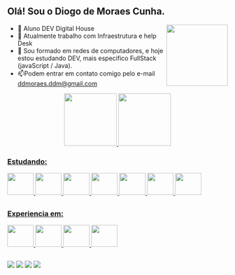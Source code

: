 ## Olá! Sou o Diogo de Moraes Cunha.
<div>
  <img align="Right" height="140em" src="https://images.vexels.com/media/users/3/157294/isolated/lists/81218c2c441da4a5095cb59bcf3a3eb8-icone-desenhado-a-mao-do-computador-portatil.png"/>
  
- 📖 Aluno DEV Digital House
- 🔭 Atualmente trabalho com Infraestrutura e help Desk
- 🌱 Sou formado em redes de computadores, e hoje estou estudando DEV, mais especifico FullStack (javaScript / Java).
- 📫Podem entrar em contato comigo pelo e-mail ddmoraes.ddm@gmail.com


</div>
<div align="center">
  <a href="https://github.com/DiogomCunha">
  <img height="120em" src="https://github-readme-stats-sigma-five.vercel.app/api?username=DiogomCunha&show_icons=true&theme=ice&include_all_commits=true&count_private=true"/>
  <img height="120em" src="https://github-readme-stats-sigma-five.vercel.app/api/top-langs/?username=DiogomCunha&layout=compact&langs_count=7&theme=ice"/>
</div>
  
  ### Estudando:
  <div>
 <img height="50" width="60" src = "https://cdn.jsdelivr.net/gh/devicons/devicon/icons/git/git-original.svg" />
 <img height="50" width="60" src="https://cdn.jsdelivr.net/gh/devicons/devicon/icons/github/github-original-wordmark.svg" />
 <img height="50" width="60" src="https://cdn.jsdelivr.net/gh/devicons/devicon/icons/html5/html5-original-wordmark.svg" />
 <img height="50" width="60" src="https://cdn.jsdelivr.net/gh/devicons/devicon/icons/javascript/javascript-original.svg" />
 <img height="50" width="60" src="https://cdn.jsdelivr.net/gh/devicons/devicon/icons/mysql/mysql-original-wordmark.svg" />
 <img height="50" width="60" src="https://cdn.jsdelivr.net/gh/devicons/devicon/icons/vscode/vscode-original-wordmark.svg" />
 <img height="50" width="60" src="https://cdn.jsdelivr.net/gh/devicons/devicon/icons/java/java-original-wordmark.svg" />
  </div>
 
 
  ##
  
  ### Experiencia em:
  <div>
  <img height="50" width="60" src="https://img.icons8.com/color/48/000000/windows-10.png"/>
 <img height="50" width="60" src="https://img.icons8.com/color/48/000000/active-directory.png"/>
  <img height="50" width="60" src="https://img.icons8.com/external-soft-fill-juicy-fish/60/000000/external-cloud-microservices-soft-fill-soft-fill-juicy-fish.png"/>
    <img height="50" width="60" src="https://img.icons8.com/color/48/000000/azure-1.png"/>
  </div>
 
 ##
  
  <div>
      <a href="https://instagram.com/ddemoraes2" target="_blank"><img src="https://img.shields.io/badge/-Instagram-%23E4405F?style=for-the-badge&logo=instagram&logoColor=white" target="_blank"></a>
     <a href="https://www.linkedin.com/in/diogo-de-moraes-612a81102/" target="_blank"><img src="https://img.shields.io/badge/-LinkedIn-%230077B5?style=for-the-badge&logo=linkedin&logoColor=white" target="_blank"></a>
    <a href = "mailto:ddmoraes.ddm@gmail.com"><img src="https://img.shields.io/badge/-Gmail-%23333?style=for-the-badge&logo=gmail&logoColor=white" target="_blank"></a>
    <a href = "https://api.whatsapp.com/send?phone=5531991957040" target= "_blank"><img src="https://img.shields.io/badge/WhatsApp-25D366?style=for-the-badge&logo=whatsapp&logoColor=white"></a>       
  
  </div>
  
  ##
 




